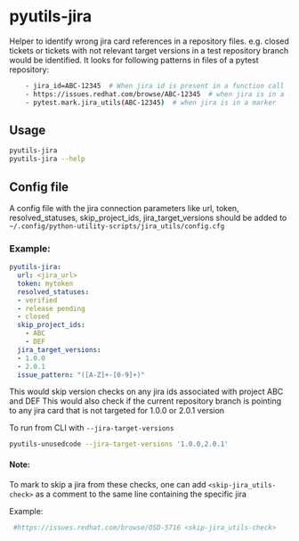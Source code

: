 # pyutils-jira
Helper to identify wrong jira card references in a repository files. e.g. closed tickets or tickets with not relevant target versions in a test repository branch would be identified.
It looks for following patterns in files of a pytest repository:
```bash
    - jira_id=ABC-12345  # When jira id is present in a function call
    - https://issues.redhat.com/browse/ABC-12345  # when jira is in a link in comments
    - pytest.mark.jira_utils(ABC-12345)  # when jira is in a marker
```

## Usage

```bash
pyutils-jira
pyutils-jira --help
```

## Config file
A config file with the jira connection parameters like url, token, resolved_statuses, skip_project_ids, jira_target_versions should be added to
`~/.config/python-utility-scripts/jira_utils/config.cfg`

### Example:

```yaml
pyutils-jira:
  url: <jira_url>
  token: mytoken
  resolved_statuses:
  - verified
  - release pending
  - closed
  skip_project_ids:
    - ABC
    - DEF
  jira_target_versions:
  - 1.0.0
  - 2.0.1
  issue_pattern: "([A-Z]+-[0-9]+)"
```
This would skip version checks on any jira ids associated with project ABC and DEF
This would also check if the current repository branch is pointing to any jira card that is not targeted for 1.0.0 or 2.0.1 version

To run from CLI with `--jira-target-versions`

```bash
pyutils-unusedcode --jira-target-versions '1.0.0,2.0.1'
```
#### Note:
To mark to skip a jira from these checks, one can add `<skip-jira_utils-check>` as a comment to the same line containing the specific jira

Example:
```bash
 #https://issues.redhat.com/browse/OSD-5716 <skip-jira_utils-check>
 ```
